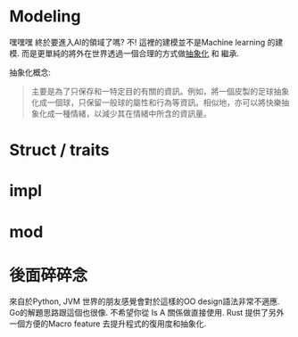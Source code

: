 # Modeling 
嘿嘿嘿 終於要進入AI的領域了嗎? 不! 這裡的建模並不是Machine learning 的建模.
而是更單純的將外在世界透過一個合理的方式做[抽象化](https://zh.wikipedia.org/wiki/%E6%8A%BD%E8%B1%A1%E5%8C%96) 和 繼承.

抽象化概念:
> 主要是為了只保存和一特定目的有關的資訊。例如，將一個皮製的足球抽象化成一個球，只保留一般球的屬性和行為等資訊。相似地，亦可以將快樂抽象化成一種情緒，以減少其在情緒中所含的資訊量。



# Struct / traits 

# impl

# mod

# 後面碎碎念
來自於Python, JVM 世界的朋友感覺會對於這樣的OO design語法非常不適應. Go的解題思路跟這個也很像. 不希望你從 Is A 關係做直接使用.
Rust 提供了另外一個方便的Macro feature 去提升程式的復用度和抽象化.
